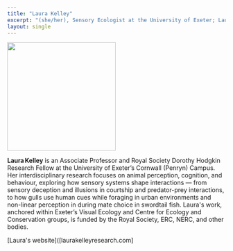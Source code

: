 ```yaml
---
title: "Laura Kelley"
excerpt: "(she/her), Sensory Ecologist at the University of Exeter; Laura focuses on how animals use their senses to interpret the world and how this shapes the production, perception and evolution of signals. <br/><img src='/2025/images/Laura.png' width='150'>"
layout: single
---
```



<img src="/2025/images/Laura.png" width="250"/>


**Laura Kelley** is an Associate Professor and Royal Society Dorothy Hodgkin Research Fellow at the University of Exeter’s Cornwall (Penryn) Campus. Her interdisciplinary research focuses on animal perception, cognition, and behaviour, exploring how sensory systems shape interactions — from sensory deception and illusions in courtship and predator-prey interactions, to how gulls use human cues while foraging in urban environments and non-linear perception in during mate choice in swordtail fish. Laura's work, anchored within Exeter’s Visual Ecology and Centre for Ecology and Conservation groups, is funded by the Royal Society, ERC, NERC, and other bodies.

[Laura's website]([laurakelleyresearch.com]
